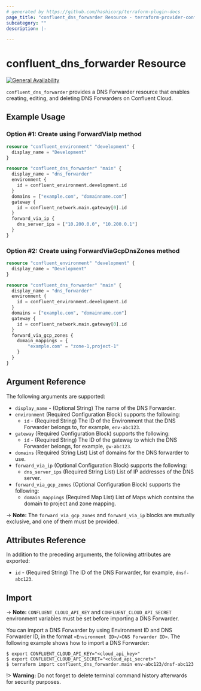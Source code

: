```yaml
---
# generated by https://github.com/hashicorp/terraform-plugin-docs
page_title: "confluent_dns_forwarder Resource - terraform-provider-confluent"
subcategory: ""
description: |-
  
---
```


# confluent_dns_forwarder Resource

[![General Availability](https://img.shields.io/badge/Lifecycle%20Stage-General%20Availability-%2345c6e8)](https://docs.confluent.io/cloud/current/api.html#section/Versioning/API-Lifecycle-Policy)

`confluent_dns_forwarder` provides a DNS Forwarder resource that enables creating, editing, and deleting DNS Forwarders on Confluent Cloud.

## Example Usage

### Option #1: Create using ForwardViaIp method

```terraform
resource "confluent_environment" "development" {
  display_name = "Development"
}

resource "confluent_dns_forwarder" "main" {
  display_name = "dns_forwarder"
  environment {
    id = confluent_environment.development.id
  }
  domains = ["example.com", "domainname.com"]
  gateway {
    id = confluent_network.main.gateway[0].id
  }
  forward_via_ip {
    dns_server_ips = ["10.200.0.0", "10.200.0.1"]
  }
}
```

### Option #2: Create using ForwardViaGcpDnsZones method

```terraform
resource "confluent_environment" "development" {
  display_name = "Development"
}

resource "confluent_dns_forwarder" "main" {
  display_name = "dns_forwarder"
  environment {
    id = confluent_environment.development.id
  }
  domains = ["example.com", "domainname.com"]
  gateway {
    id = confluent_network.main.gateway[0].id
  }
  forward_via_gcp_zones {
    domain_mappings = {
        "example.com" = "zone-1,project-1"
    }
  }
}
```

<!-- schema generated by tfplugindocs -->
## Argument Reference

The following arguments are supported:

- `display_name` - (Optional String) The name of the DNS Forwarder.
- `environment` (Required Configuration Block) supports the following:
  - `id` - (Required String) The ID of the Environment that the DNS Forwarder belongs to, for example, `env-abc123`.
- `gateway` (Required Configuration Block) supports the following:
  - `id` - (Required String) The ID of the gateway to which the DNS Forwarder belongs, for example, `gw-abc123`.
- `domains` (Required String List) List of domains for the DNS forwarder to use.
- `forward_via_ip` (Optional Configuration Block) supports the following:
  - `dns_server_ips` (Required String List) List of IP addresses of the DNS server.
- `forward_via_gcp_zones` (Optional Configuration Block) supports the following:
  - `domain_mappings` (Required Map List) List of Maps which contains the domain to project and zone mapping.
  
-> **Note:** The `forward_via_gcp_zones` and `forward_via_ip` blocks are mutually exclusive, and one of them must be provided.


## Attributes Reference

In addition to the preceding arguments, the following attributes are exported:

- `id` - (Required String) The ID of the DNS Forwarder, for example, `dnsf-abc123`.

## Import

-> **Note:** `CONFLUENT_CLOUD_API_KEY` and `CONFLUENT_CLOUD_API_SECRET` environment variables must be set before importing a DNS Forwarder.

You can import a DNS Forwarder by using Environment ID and DNS Forwarder ID, in the format `<Environment ID>/<DNS Forwarder ID>`. The following example shows how to import a DNS Forwarder:

```shell
$ export CONFLUENT_CLOUD_API_KEY="<cloud_api_key>"
$ export CONFLUENT_CLOUD_API_SECRET="<cloud_api_secret>"
$ terraform import confluent_dns_forwarder.main env-abc123/dnsf-abc123
```

!> **Warning:** Do not forget to delete terminal command history afterwards for security purposes.
